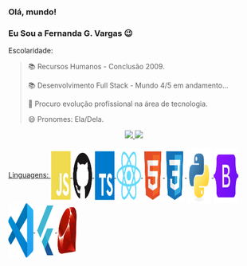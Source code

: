 ### Olá, mundo! 
### Eu Sou a Fernanda G. Vargas 😉

Escolaridade:
> 📚 Recursos Humanos - Conclusão 2009.
> 
> 📚 Desenvolvimento Full Stack - Mundo 4/5 em andamento...
> 
> 💬 Procuro evolução profissional na área  de tecnologia.
> 
> 😄 Pronomes: Ela/Dela.

<div align="center">
  <a href="https://github.com/fergvargas">
  <img height="180em" src="https://github-readme-stats.vercel.app/api?username=fergvargas&show_icons=true&theme=dracula&include_all_commits=true&count_private=true"/>
  <img height="180em" src="https://github-readme-stats.vercel.app/api/top-langs/?username=fergvargas&layout=compact&langs_count=7&theme=dracula"/>
</div>
  
<div style="display: inline_block"><br>
  Linguagens:
  <img align="center" alt="Fer-Js" height="100" width="40" src="https://raw.githubusercontent.com/devicons/devicon/master/icons/javascript/javascript-plain.svg">
     <img align="center" alt="Fer-github" height="100" width="40" src="https://raw.githubusercontent.com/devicons/devicon/master/icons/github/github-original.svg">
  <img align="center" alt="Fer-Ts" height="100" width="40" src="https://raw.githubusercontent.com/devicons/devicon/master/icons/typescript/typescript-plain.svg">
  <img align="center" alt="Fer-React" height="110" width="50" src="https://raw.githubusercontent.com/devicons/devicon/master/icons/react/react-original.svg">
  <img align="center" alt="Fer-HTML" height="100" width="40" src="https://raw.githubusercontent.com/devicons/devicon/master/icons/html5/html5-original.svg">
  <img align="center" alt="Fer-CSS" height="100" width="40" src="https://raw.githubusercontent.com/devicons/devicon/master/icons/css3/css3-original.svg">
  <img align="center" alt="Fer-Python" height="110" width="50" src="https://raw.githubusercontent.com/devicons/devicon/master/icons/python/python-original.svg">
  <img align="center" alt="Fer-Bootstrap" height="110" width="50" src="https://raw.githubusercontent.com/devicons/devicon/master/icons/bootstrap/bootstrap-original.svg">
  <img align="center" alt="Fer-VSCode" height="110" width="50" src="https://raw.githubusercontent.com/devicons/devicon/master/icons/vscode/vscode-original.svg">
   <img align="center" alt="Fer-flutter" height="100" width="40" src="https://raw.githubusercontent.com/devicons/devicon/master/icons/flutter/flutter-original.svg">
  <img align="center" alt="Fer-Ruby" height="100" width="40" src="https://raw.githubusercontent.com/devicons/devicon/master/icons/ruby/ruby-original.svg">
  

</div>
  

